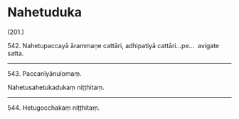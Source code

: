

# Nahetuduka






(201.)

542\. Nahetupaccayā ārammaṇe cattāri, adhipatiyā cattāri…pe…  avigate satta.

---

543\. Paccanīyānulomaṃ.

  
Nahetusahetukadukaṃ niṭṭhitaṃ.



---

544\. Hetugocchakaṃ niṭṭhitaṃ.





